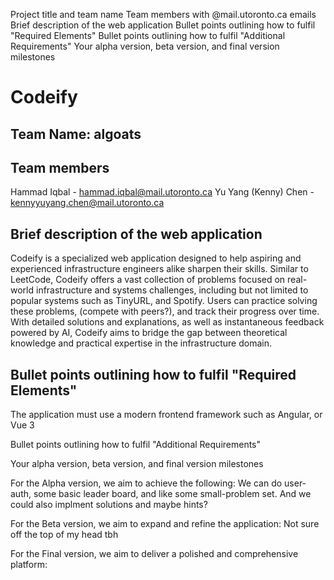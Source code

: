 Project title and team name
Team members with @mail.utoronto.ca emails
Brief description of the web application
Bullet points outlining how to fulfil "Required Elements"
Bullet points outlining how to fulfil "Additional Requirements"
Your alpha version, beta version, and final version milestones


# Codeify

## Team Name: algoats

## Team members
Hammad Iqbal - hammad.iqbal@mail.utoronto.ca
Yu Yang (Kenny) Chen - kennyyuyang.chen@mail.utoronto.ca


## Brief description of the web application

Codeify is a specialized web application designed to help aspiring and experienced infrastructure engineers alike sharpen their skills. Similar to LeetCode, Codeify offers a vast collection of problems focused on real-world infrastructure and systems challenges, including but not limited to popular systems such as TinyURL, and Spotify. Users can practice solving these problems, (compete with peers?), and track their progress over time. With detailed solutions and explanations, as well as instantaneous feedback powered by AI, Codeify aims to bridge the gap between theoretical knowledge and practical expertise in the infrastructure domain.

## Bullet points outlining how to fulfil "Required Elements"

The application must use a modern frontend framework such as Angular, or Vue 3


Bullet points outlining how to fulfil "Additional Requirements"


Your alpha version, beta version, and final version milestones

For the Alpha version, we aim to achieve the following:
We can do user-auth, some basic leader board, and like some small-problem set. And we could also implment solutions and maybe hints?

For the Beta version, we aim to expand and refine the application:
Not sure off the top of my head tbh 

For the Final version, we aim to deliver a polished and comprehensive platform:
